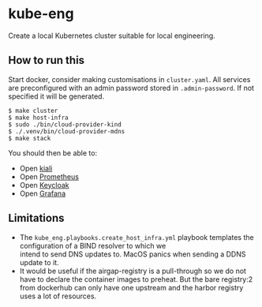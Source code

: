 # kube-eng

Create a local Kubernetes cluster suitable for local engineering.

## How to run this

Start docker, consider making customisations in `cluster.yaml`. All services
are preconfigured with an admin password stored in `.admin-password`. If not
specified it will be generated.

```shell
$ make cluster
$ make host-infra
$ sudo ./bin/cloud-provider-kind
$ ./.venv/bin/cloud-provider-mdns
$ make stack
```

You should then be able to:

* Open [kiali](http://kiali.local/)
* Open [Prometheus](http://prometheus.local/)
* Open [Keycloak](http://keylocal.local/)
* Open [Grafana](http://grafana.local/)

## Limitations

* The `kube_eng.playbooks.create_host_infra.yml` playbook templates the configuration of a BIND resolver to which we   
  intend to send DNS updates to. MacOS panics when sending a DDNS update to it.
* It would be useful if the airgap-registry is a pull-through so we do not have to declare the
  container images to preheat. But the bare registry:2 from dockerhub can only have one upstream and the harbor registry uses a lot of resources.
